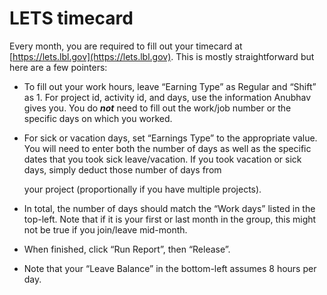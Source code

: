 # LETS timecard

Every month, you are required to fill out your timecard at [https://lets.lbl.gov](https://lets.lbl.gov). This is mostly straightforward but here are a few pointers:&#x20;

* To fill out your work hours, leave “Earning Type” as Regular and “Shift” as 1. For project id, activity id, and days, use the information Anubhav gives you. You do _**not**_ need to fill out the work/job number or the specific days on which you worked.
*   For sick or vacation days, set “Earnings Type” to the appropriate value. You will need to enter both the number of days as well as the specific dates that you took sick leave/vacation. If you took vacation or sick days, simply deduct those number of days from

    your project (proportionally if you have multiple projects).
* In total, the number of days should match the “Work days” listed in the top-left. Note that if it is your first or last month in the group, this might not be true if you join/leave mid-month.
* When finished, click “Run Report”, then “Release”.
* Note that your “Leave Balance” in the bottom-left assumes 8 hours per day.
